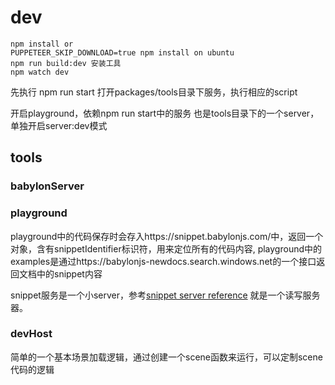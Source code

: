 
# dev
```shell
npm install or 
PUPPETEER_SKIP_DOWNLOAD=true npm install on ubuntu
npm run build:dev 安装工具
npm watch dev
```
先执行
npm run start
打开packages/tools目录下服务，执行相应的script

开启playground，依赖npm run start中的服务
也是tools目录下的一个server，单独开启server:dev模式

## tools

### babylonServer

### playground

playground中的代码保存时会存入https://snippet.babylonjs.com/中，返回一个对象，含有snippetIdentifier标识符，用来定位所有的代码内容, 
playground中的examples是通过https://babylonjs-newdocs.search.windows.net的一个接口返回文档中的snippet内容

snippet服务是一个小server，参考[snippet server reference](https://github.com/BabylonJS/SnippetServerReference/blob/main/index.js)
就是一个读写服务器。

### devHost
简单的一个基本场景加载逻辑，通过创建一个scene函数来运行，可以定制scene代码的逻辑